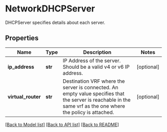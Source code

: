 # NetworkDHCPServer

DHCPServer specifies details about each server.
## Properties
Name | Type | Description | Notes
------------ | ------------- | ------------- | -------------
**ip_address** | **str** | IP Address of the server. Should be a valid v4 or v6 IP address. | [optional] 
**virtual_router** | **str** | Destination VRF where the server is connected. An empty value specifies that the server is reachable in the same vrf as the one where the policy is attached. | [optional] 

[[Back to Model list]](../README.md#documentation-for-models) [[Back to API list]](../README.md#documentation-for-api-endpoints) [[Back to README]](../README.md)


